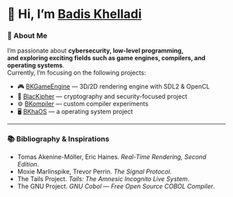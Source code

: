 # 👋 Hi, I’m [Badis Khelladi](https://www.linkedin.com/in/badis-khelladi-360656349/)   

### 💫 About Me
I’m passionate about **cybersecurity, low-level programming,  
and exploring exciting fields such as game engines, compilers, and operating systems**.  
Currently, I’m focusing on the following projects:  
- 🎮 [BKGameEngine](https://github.com/katpercent/BKGameEngine) — 3D/2D rendering engine with SDL2 & OpenCL
- 🔐 [BlacKipher](https://github.com/katpercent/BlacKipher) — cryptography and security-focused project  
- ⚙️ [BKompiler](https://github.com/katpercent/BKompiler) — custom compiler experiments  
- 🖥️ [BKhaOS](https://github.com/katpercent/BlacKhaOS) — a operating system project  

---

### 📚 Bibliography & Inspirations

- Tomas Akenine-Möller, Eric Haines. *Real-Time Rendering, Second Edition*.
- Moxie Marlinspike, Trevor Perrin. *The Signal Protocol*.  
- The Tails Project. *Tails: The Amnesic Incognito Live System*.  
- The GNU Project. *GNU Cobol — Free Open Source COBOL Compiler*.  
